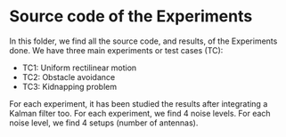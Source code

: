 # Source code of the Experiments

In this folder, we find all the source code, and results, of the Experiments done. We have three main experiments or test cases (TC):
- TC1: Uniform rectilinear motion
- TC2: Obstacle avoidance
- TC3: Kidnapping problem

For each experiment, it has been studied the results after integrating a Kalman filter too.
For each experiment, we find 4 noise levels. For each noise level, we find 4 setups (number of antennas).